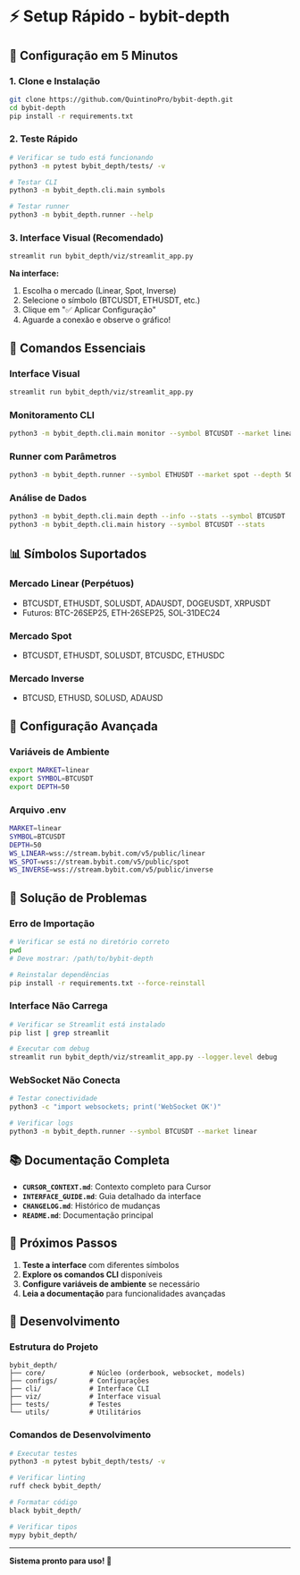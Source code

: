 # ⚡ Setup Rápido - bybit-depth

## 🚀 **Configuração em 5 Minutos**

### **1. Clone e Instalação**
```bash
git clone https://github.com/QuintinoPro/bybit-depth.git
cd bybit-depth
pip install -r requirements.txt
```

### **2. Teste Rápido**
```bash
# Verificar se tudo está funcionando
python3 -m pytest bybit_depth/tests/ -v

# Testar CLI
python3 -m bybit_depth.cli.main symbols

# Testar runner
python3 -m bybit_depth.runner --help
```

### **3. Interface Visual (Recomendado)**
```bash
streamlit run bybit_depth/viz/streamlit_app.py
```

**Na interface:**
1. Escolha o mercado (Linear, Spot, Inverse)
2. Selecione o símbolo (BTCUSDT, ETHUSDT, etc.)
3. Clique em "✅ Aplicar Configuração"
4. Aguarde a conexão e observe o gráfico!

## 🎯 **Comandos Essenciais**

### **Interface Visual**
```bash
streamlit run bybit_depth/viz/streamlit_app.py
```

### **Monitoramento CLI**
```bash
python3 -m bybit_depth.cli.main monitor --symbol BTCUSDT --market linear
```

### **Runner com Parâmetros**
```bash
python3 -m bybit_depth.runner --symbol ETHUSDT --market spot --depth 50
```

### **Análise de Dados**
```bash
python3 -m bybit_depth.cli.main depth --info --stats --symbol BTCUSDT
python3 -m bybit_depth.cli.main history --symbol BTCUSDT --stats
```

## 📊 **Símbolos Suportados**

### **Mercado Linear (Perpétuos)**
- BTCUSDT, ETHUSDT, SOLUSDT, ADAUSDT, DOGEUSDT, XRPUSDT
- Futuros: BTC-26SEP25, ETH-26SEP25, SOL-31DEC24

### **Mercado Spot**
- BTCUSDT, ETHUSDT, SOLUSDT, BTCUSDC, ETHUSDC

### **Mercado Inverse**
- BTCUSD, ETHUSD, SOLUSD, ADAUSD

## 🔧 **Configuração Avançada**

### **Variáveis de Ambiente**
```bash
export MARKET=linear
export SYMBOL=BTCUSDT
export DEPTH=50
```

### **Arquivo .env**
```bash
MARKET=linear
SYMBOL=BTCUSDT
DEPTH=50
WS_LINEAR=wss://stream.bybit.com/v5/public/linear
WS_SPOT=wss://stream.bybit.com/v5/public/spot
WS_INVERSE=wss://stream.bybit.com/v5/public/inverse
```

## 🚨 **Solução de Problemas**

### **Erro de Importação**
```bash
# Verificar se está no diretório correto
pwd
# Deve mostrar: /path/to/bybit-depth

# Reinstalar dependências
pip install -r requirements.txt --force-reinstall
```

### **Interface Não Carrega**
```bash
# Verificar se Streamlit está instalado
pip list | grep streamlit

# Executar com debug
streamlit run bybit_depth/viz/streamlit_app.py --logger.level debug
```

### **WebSocket Não Conecta**
```bash
# Testar conectividade
python3 -c "import websockets; print('WebSocket OK')"

# Verificar logs
python3 -m bybit_depth.runner --symbol BTCUSDT --market linear
```

## 📚 **Documentação Completa**

- **`CURSOR_CONTEXT.md`**: Contexto completo para Cursor
- **`INTERFACE_GUIDE.md`**: Guia detalhado da interface
- **`CHANGELOG.md`**: Histórico de mudanças
- **`README.md`**: Documentação principal

## 🎯 **Próximos Passos**

1. **Teste a interface** com diferentes símbolos
2. **Explore os comandos CLI** disponíveis
3. **Configure variáveis de ambiente** se necessário
4. **Leia a documentação** para funcionalidades avançadas

## 🚀 **Desenvolvimento**

### **Estrutura do Projeto**
```
bybit_depth/
├── core/           # Núcleo (orderbook, websocket, models)
├── configs/        # Configurações
├── cli/            # Interface CLI
├── viz/            # Interface visual
├── tests/          # Testes
└── utils/          # Utilitários
```

### **Comandos de Desenvolvimento**
```bash
# Executar testes
python3 -m pytest bybit_depth/tests/ -v

# Verificar linting
ruff check bybit_depth/

# Formatar código
black bybit_depth/

# Verificar tipos
mypy bybit_depth/
```

---

**Sistema pronto para uso! 🎉**
